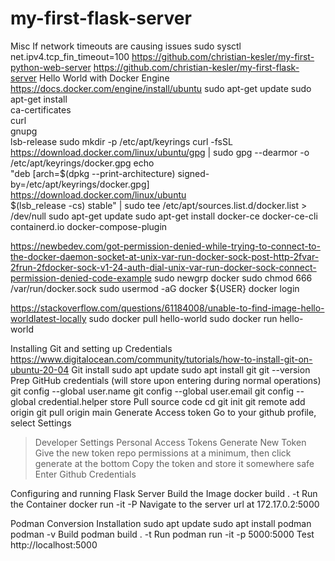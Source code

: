 # my-first-flask-server

Misc
If network timeouts are causing issues
sudo sysctl net.ipv4.tcp_fin_timeout=100
https://github.com/christian-kesler/my-first-python-web-server
https://github.com/christian-kesler/my-first-flask-server
Hello World with Docker Engine
https://docs.docker.com/engine/install/ubuntu
sudo apt-get update
sudo apt-get install \
    ca-certificates \
    curl \
    gnupg \
    lsb-release
sudo mkdir -p /etc/apt/keyrings
curl -fsSL https://download.docker.com/linux/ubuntu/gpg | sudo gpg --dearmor -o /etc/apt/keyrings/docker.gpg
echo \
  "deb [arch=$(dpkg --print-architecture) signed-by=/etc/apt/keyrings/docker.gpg] https://download.docker.com/linux/ubuntu \
  $(lsb_release -cs) stable" | sudo tee /etc/apt/sources.list.d/docker.list > /dev/null
sudo apt-get update
sudo apt-get install docker-ce docker-ce-cli containerd.io docker-compose-plugin

https://newbedev.com/got-permission-denied-while-trying-to-connect-to-the-docker-daemon-socket-at-unix-var-run-docker-sock-post-http-2fvar-2frun-2fdocker-sock-v1-24-auth-dial-unix-var-run-docker-sock-connect-permission-denied-code-example
sudo newgrp docker
sudo chmod 666 /var/run/docker.sock
sudo usermod -aG docker ${USER}
docker login

https://stackoverflow.com/questions/61184008/unable-to-find-image-hello-worldlatest-locally
sudo docker pull hello-world
sudo docker run hello-world

Installing Git and setting up Credentials
https://www.digitalocean.com/community/tutorials/how-to-install-git-on-ubuntu-20-04
Git install
sudo apt update
sudo apt install git
git --version
Prep GitHub credentials (will store upon entering during normal operations)
git config --global user.name <username>
git config --global user.email <useremail>
git config --global credential.helper store
Pull source code
cd <chosen-path>
git init
git remote add origin <repo-url>
git pull origin main 
Generate Access token
    Go to your github profile, select 
Settings 
> Developer Settings 
> Personal Access Tokens 
> Generate New Token
    Give the new token repo permissions at a minimum, then click generate at the bottom
    Copy the token and store it somewhere safe
Enter Github Credentials
<username>
<access_token>

Configuring and running Flask Server
Build the Image
docker build . -t <image-name>
Run the Container
docker run -it -P <image-name>
Navigate to the server url at 
172.17.0.2:5000

Podman Conversion
Installation
sudo apt update
sudo apt install podman
podman -v
Build
podman build . -t <image-name>
Run
podman run -it -p 5000:5000 <image-name>
Test
http://localhost:5000
